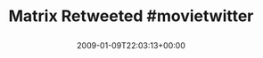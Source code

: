 ---
retweeted: false
source: <a href="http://twitter.com" rel="nofollow">Twitter Web Client</a>
entities:
  hashtags:
  - text: movietwitter
    indices:
    - '17'
    - '30'
  symbols: []
  user_mentions: []
  urls: []
display_text_range:
- '0'
- '30'
favorite_count: '0'
id_str: '1107791668'
truncated: false
retweet_count: '0'
id: '1107791668'
created_at: Fri Jan 09 22:03:13 +0000 2009
favorited: false
full_text: 'Matrix Retweeted #movietwitter'
lang: en
tags:
- movietwitter
- pesos/twitter
date: '2009-01-09T22:03:13+00:00'
src: https://twitter.com/bascht/status/1107791668
original_url: https://twitter.com/bascht/status/1107791668
type: twitter_tweet
text: 'Matrix Retweeted #movietwitter'
title: 'Matrix Retweeted #movietwitter

  '

---